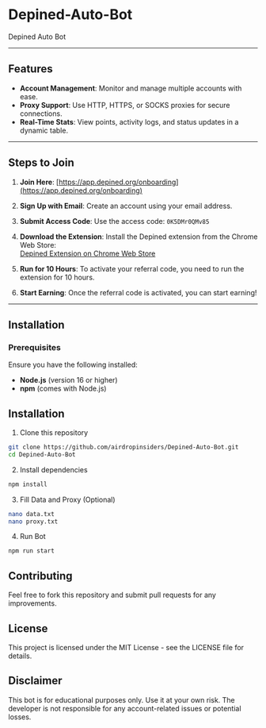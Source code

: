 # Depined-Auto-Bot

Depined Auto Bot

---

## Features

- **Account Management**: Monitor and manage multiple accounts with ease.
- **Proxy Support**: Use HTTP, HTTPS, or SOCKS proxies for secure connections.
- **Real-Time Stats**: View points, activity logs, and status updates in a dynamic table.

---

## Steps to Join

1. **Join Here**: [https://app.depined.org/onboarding](https://app.depined.org/onboarding)

2. **Sign Up with Email**: Create an account using your email address.

3. **Submit Access Code**: Use the access code: `0K5DMr0QMv85`

4. **Download the Extension**: Install the Depined extension from the Chrome Web Store:  
   [Depined Extension on Chrome Web Store](https://chromewebstore.google.com/detail/depined/pjlappmodaidbdjhmhifbnnmmkkicjoc)

5. **Run for 10 Hours**: To activate your referral code, you need to run the extension for 10 hours.

6. **Start Earning**: Once the referral code is activated, you can start earning!

---

## Installation

### Prerequisites

Ensure you have the following installed:
- **Node.js** (version 16 or higher)
- **npm** (comes with Node.js)

## Installation

1. Clone this repository

```bash
git clone https://github.com/airdropinsiders/Depined-Auto-Bot.git
cd Depined-Auto-Bot
```
2. Install dependencies

```bash
npm install
```
3. Fill Data and Proxy (Optional)

```bash
nano data.txt
nano proxy.txt
```
4. Run Bot

```bash
npm run start
```
## Contributing

Feel free to fork this repository and submit pull requests for any improvements.

## License

This project is licensed under the MIT License - see the LICENSE file for details.

## Disclaimer

This bot is for educational purposes only. Use it at your own risk. The developer is not responsible for any account-related issues or potential losses.
